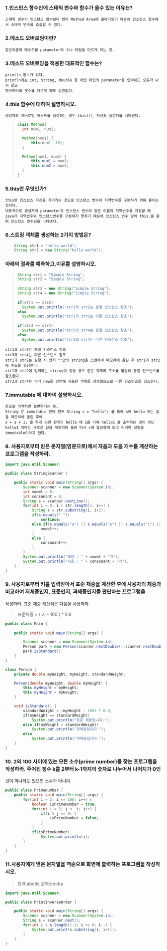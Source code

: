 ### 1.인스턴스 함수안에 스태틱 변수와 함수가 올수 있는 이유는?
	스태틱 변수가 인스턴스 함수보다 먼저 Method Area에 올라가있기 때문에 인스턴스 함수에서 스태틱 변수를 호출할 수 있다.
### 2.메소드 오버로딩이란?
	같은이름의 메소드를 parameter의 수나 타입을 다르게 하는 것.
### 3.메소드 오버로딩을 적용한 대표적인 함수는?
	println 함수가 있다.
	println에는 int, String, double 등 어떤 타입의 parameter를 입력해도 오류가 나지 않고
	파라미터의 갯수를 다르게 해도 상관없다.
### 4.this 함수에 대하여 설명하시오.
	생성자의 오버로딩 메소드를 생성하는 경우 this()는 자신의 생성자를 나타낸다.
>```java
>class Method{
>	int num1, num2;
>
>	Method(num1) {
>		this(num1, 10);
>	}
>
>	Method(num1, num2) {
>		this.num1 = num1;
>		this.num2 = num2;
>	}
>}
>```
### 5.this란 무엇인가?
	this란 인스턴스 자신을 가리키는 것으로 인스턴스 변수와 지역변수를 구분하기 위해 붙이는 것이다.
	대표적으로 생성자의 parameter로 인스턴스 변수와 같은 이름의 지역변수를 지정할 때
	java가 지역변수와 인스턴스변수를 구분하지 못하기 때문에 인스턴스 변수 앞에 this.을 붙여 인스턴스 변수임을 나타낸다.
### 6.스트링 객체를 생성하는 2가지 방법은?
```java
	String str1 = "hello world";
	String str2 = new String("hello world");
```
### 아래의 결과를 예측하고,이유를 설명하시오.
>```java
>String str1 = "Simple String";
>String str2 = "Simple String";
>   
>String str3 = new String("Simple String");
>String str4 = new String("Simple String");
>   
>if(str1 == str2)
>	System.out.println("str1과 str2는 동일 인스턴스 참조");
>else
>	System.out.println("str1과 str2는 다른 인스턴스 참조");
>   
>if(str3 == str4)
>	System.out.println("str3과 str4는 동일 인스턴스 참조");
>else
>	System.out.println("str3과 str4는 다른 인스턴스 참조");
>```
	str1과 str2는 동일 인스턴스 참조
	str3과 str4는 다른 인스턴스 참조
	str1과 str2는 실행 시 먼저 ""안의 string을 스캔하여 메모리에 올린 후 str1과 str2에 주소를 할당한다.
	str1과 str2에 입력하는 string이 같을 경우 같은 객체의 주소를 할당해 동일 인스턴스를 참조한다.
	str3과 str4는 각각 new를 선언해 새로운 객체를 생성했으므로 다른 인스턴스를 참조한다.
### 7.immutable 에 대하여 설명하시오.
	한글로 직역하면 불변하다는 뜻.
	String 은 immutable 인데 먼저 String s = "hello"; 를 통해 s에 hello 라는 값을 메모리에 올린 후에
	s = s + 1; 을 하게 되면 원래의 hello 에 1을 더해 hello1 을 출력하는 것이 아닌
	hello1 이라는 새로운 값을 메모리에 올려 다시 s에 할당하게 되고 이러한 성질을 immutable이라고 한다.
### 8. 사용자로부터 받은 문자열(영문으로)에서 자음과 모음 개수를 계산하는 프로그램을 작성하라.
```java
import java.util.Scanner;

public class StringScanner {

	public static void main(String[] args) {
		Scanner scanner = new Scanner(System.in);
		int vowel = 0;
		int consonant = 0;
		String s = scanner.nextLine();
		for(int i = 0; i < str.length(); i++) {
			String s = str.substring(i, i+1);
			if(s.equals(" "))
				continue;
			else if(s.equals("a") || s.equals("e") || s.equals("i") || s.equals("o") || s.equals("u")) {
				vowel++;
			}
			else {
				consonant++;
			}
		}
		System.out.println("모음 : " + vowel + "개");
		System.out.println("자음 : " + consonant + "개");
	}
}
```
### 9. 사용자로부터 키를 입력받아서 표준 체중을 계산한 후에 사용자의 체중과 비교하여 저체중인지, 표준인지, 과체중인지를 판단하는 프로그램을 

작성하라. 표준 체중 계산식은 다음을 사용하라.
>표준체중 = ( 키 - 100 ) * 0.9
```java
public class Main {
	
	public static void main(String[] args) {

		Scanner scanner = new Scanner(System.in);
		Person park = new Person(scanner.nextDouble(),scanner.nextDouble());
		park.isStandard();
	}
}

class Person {
	private double myWeight, myHeight, standardWeight;

	Person(double myWeight, double myHeight) {
		this.myWeight = myWeight;
		this.myHeight = myHeight;
	}

	void isStandard() {
		standardWeight = (myHeight - 100) * 0.9;
		if(myWeight == standardWeight)
			System.out.println("표준 체중입니다.");
		else if(myWeight > standardWeight)
			System.out.println("과체중입니다.");
		else
			System.out.println("저체중입니다.");
	}
}
```
### 10. 2와 100 사이에 있는 모든 소수(prime number)를 찾는 프로그램을 작성하라. 주어진 정수 k를 2부터 k-1까지의 숫자로 나누어서 나머지가 0인 

것이 하나라도 있으면 소수가 아니다.
```java
public class PrimeNumber {
	public static void main(String[] args) {
		for(int i = 2; i <= 100; i++) {
			boolean isPrimeNumber = true;
			for(int j = 2; j <  i; j++) {
				if(i % j == 0) {
					isPrimeNumber = false;
				}
			}
			if(isPrimeNumber)
				System.out.println(i);
		}
	}
}
```
### 11.사용자에게 받은 문자열을 역순으로 화면에 출력하는 프로그램을 작성하시오.
>입력:abcde
>출력:edcba
```java
import java.util.Scanner;

public class PrintInverseOrder {

	public static void main(String[] args) {
		Scanner scanner = new Scanner(System.in);
		String s = scanner.next();
		for(int i = s.length()-1; i >= 0; i--) {
			System.out.print(s.substring(i, i+1));
		}
	}
}
```


